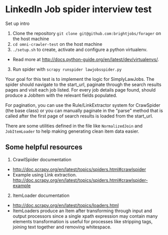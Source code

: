 # LinkedIn Job spider interview test
Set up intro

1. Clone the repository ```git clone git@github.com:brightjobs/forager``` on the host machine
2. `cd omni-crawler-test` on the host machine
2. `./setup.sh` to create, activate and configure a python virtualenv.
 - Read more at http://docs.python-guide.org/en/latest/dev/virtualenvs/.
3. Run spider with `scrapy runspider lawjobsspider.py`

Your goal for this test is to implement the logic for SimplyLawJobs.
The spider should navigate to the start_url, paginate through
the search results pages and visit each job listed.
For every job details page found, should produce a JobItem
with the relevant fields populated.

For pagination, you can use the Rule/LinkExtractor system for CrawSpider (the base class)
or you can manually paginate in the "parse" method that is called
after the first page of search results is loaded from the start_url.

There are some utilities defined in the file like `NormalizedJoin` and `JobItemLoader`
to help making generating clean item data easier.

## Some helpful resources

1. CrawlSpider documentation
 - http://doc.scrapy.org/en/latest/topics/spiders.html#crawlspider
 - Example using Link extraction. http://doc.scrapy.org/en/latest/topics/spiders.html#crawlspider-example
2. ItemLoader documentation
 - http://doc.scrapy.org/en/latest/topics/loaders.html
 - ItemLoaders produce an Item after transforming through input and output processors
 since a single xpath expression may contain many elements transformation is useful for processes
 like stripping tags, joining text together and removing whitespace.
